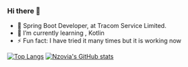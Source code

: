 ### Hi there 👋
- 🔭 Spring Boot Developer, at Tracom Service Limited.
- 🌱 I’m currently learning , Kotlin 
- ⚡ Fun fact: I have tried it many times but it is working now

[![Top Langs](https://github-readme-stats.vercel.app/api/top-langs/?username=Nzovia&show_icons=true&theme=darcula)](https://github.com/Nzovia/github-readme-stats)
[![Nzovia's GitHub stats](https://github-readme-stats.vercel.app/api?username=Nzovia&show_icons=true&theme=darcula)](https://github.com/Nzovia/github-readme-stats)
<!--
**Nzovia/Nzovia** is a ✨ _special_ ✨ repository because its `README.md` (this file) appears on your GitHub profile.

Here are some ideas to get you started:



- 👯 I’m looking to collaborate on ...
- 🤔 I’m looking for help with ...
- 💬 Ask me about ...
- 📫 How to reach me: ...
- 😄 Pronouns: ...

-->
